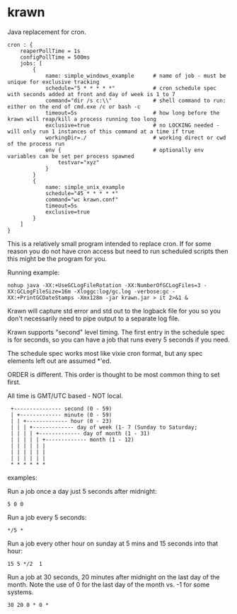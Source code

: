 # krawn
Java replacement for cron.

```
cron : {
	reaperPollTime = 1s
	configPollTime = 500ms
	jobs: [
		{ 
			name: simple_windows_example      # name of job - must be unique for exclusive tracking
			schedule="5 * * * * *"            # cron schedule spec with seconds added at front and day of week is 1 to 7
			command="dir /s c:\\"             # shell command to run: either on the end of cmd.exe /c or bash -c
			timeout=5s                        # how long before the krawn will reap/kill a process running too long
			exclusive=true                    # no LOCKING needed - will only run 1 instances of this command at a time if true
			workingDir=./                     # working direct or cwd of the process run
			env {                             # optionally env variables can be set per process spawned
				testvar="xyz"
			}
		}
		{ 
			name: simple_unix_example
			schedule="45 * * * * *"
			command="wc krawn.conf"
			timeout=5s
			exclusive=true
		}
	]
}
```

This is a relatively small program intended to replace cron.  If for some reason you do not have cron access but need to run scheduled scripts then this might be the program for you.

Running example:

`nohup java -XX:+UseGCLogFileRotation -XX:NumberOfGCLogFiles=3 -XX:GCLogFileSize=16m -Xloggc:log/gc.log -verbose:gc -XX:+PrintGCDateStamps -Xmx128m -jar krawn.jar > it 2>&1 &`


Krawn will capture std error and std out to the logback file for you so you don't necessarily need to pipe output to a separate log file.

Krawn supports "second" level timing.  The first entry in the schedule spec is for seconds, so you can have a job that runs every 5 seconds if you need.

The schedule spec works most like vixie cron format, but any spec elements left out are assumed *'ed.  

ORDER is different.  This order is thought to be most common thing to set first.

All time is GMT/UTC based - NOT local.  

```
 +--------------- second (0 - 59)
 | +------------- minute (0 - 59)
 | | +------------- hour (0 - 23)
 | | | +------------- day of week (1- 7 (Sunday to Saturday;
 | | | | +------------- day of month (1 - 31)
 | | | | | +------------- month (1 - 12)
 | | | | | |                                  
 | | | | | | 
 | | | | | | 
 * * * * * *
```

examples:

Run a job once a day just 5 seconds after midnight:

`5 0 0`

Run a job every 5 seconds:

`*/5 *`

Run a job every other hour on sunday at 5 mins and 15 seconds into that hour:

`15 5 */2  1`

Run a job at 30 seconds, 20 minutes after midnight on the last day of the month.  Note the use of 0 for the last day of the month vs. -1 for some systems.

`30 20 0 * 0 *`



